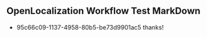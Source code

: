 ## OpenLocalization Workflow Test MarkDown
* 95c66c09-1137-4958-80b5-be73d9901ac5 thanks!

<!--HONumber=Aug16_HO4-->


